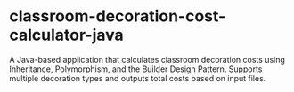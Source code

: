 # classroom-decoration-cost-calculator-java
A Java-based application that calculates classroom decoration costs using Inheritance, Polymorphism, and the Builder Design Pattern. Supports multiple decoration types and outputs total costs based on input files.
